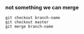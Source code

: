 ### not something we can merge

```
git checkout branch-name
git checkout master
git merge branch-name
```

